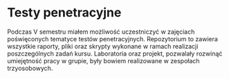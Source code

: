 # Testy penetracyjne
Podczas V semestru miałem możliwość uczestniczyć w zajęciach poświęconych tematyce testów penetracyjnych. Repozytorium to zawiera wszystkie raporty, pliki oraz skrypty wykonane w ramach realizacji poszczególnych zadań kursu. Laboratoria oraz projekt, pozwalały rozwinąć umiejętność pracy w grupie, były bowiem realizowane w zespołach trzyosobowych.